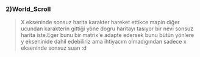 ### 2)World_Scroll
>X ekseninde sonsuz harita karakter hareket ettikce mapin diğer ucundan karakterin gittiği yöne dogru haritayı tasıyor bir nevi sonsuz harita iste.Eger bunu bir matrix'e adapte edersek bunu bütün yönlere y ekseninide dahil edebiliriz ama ihtiyacım olmadıgından sadece x ekseninde sonsuz suan :d
